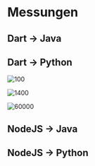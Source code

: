 # Messungen

## Dart -> Java

## Dart -> Python
![100](https://raw.githubusercontent.com/haemtim/nvs23_ps/main/messungen/Dart_Python/plot100.png?token=GHSAT0AAAAAAB5DED2MMROO2NTNHPHJDEDWZCP5ILA)

![1400](https://raw.githubusercontent.com/haemtim/nvs23_ps/main/messungen/Node_Python/plot1400.png?token=GHSAT0AAAAAAB5DED2MKJOYUF77UT4KOPGGZCP5JSQ)

![60000](https://raw.githubusercontent.com/haemtim/nvs23_ps/main/messungen/Node_Python/plot60000.png?token=GHSAT0AAAAAAB5DED2MW72AFYJCOXN44ZYWZCP5JZQ)

## NodeJS -> Java

## NodeJS -> Python